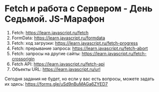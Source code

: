 # Fetch и работа с Сервером - День Седьмой. JS-Марафон

1. Fetch: https://learn.javascript.ru/fetch
2. FormData: https://learn.javascript.ru/formdata
3. Fetch: ход загрузки: https://learn.javascript.ru/fetch-progress
4. Fetch: прерывание запроса: https://learn.javascript.ru/fetch-abort
5. Fetch: запросы на другие сайты: https://learn.javascript.ru/fetch-crossorigin
6. Fetch API: https://learn.javascript.ru/fetch-api
7. Объекты URL: https://learn.javascript.ru/url

Сегодня задания не будет, но если у вас есть вопросы,
можете задать их здесь: https://forms.gle/uSd9nBuMAGa6ZYED7
